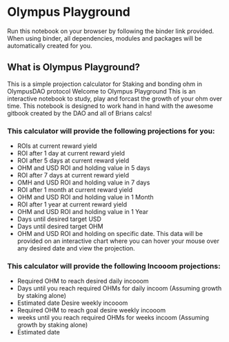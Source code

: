 # Olympus Playground
Run this notebook on your browser by following the binder link provided. When using binder, all dependencies, modules and packages will be automatically created for you. 

## What is Olympus Playground?

This is a simple projection calculator for Staking and bonding ohm in OlympusDAO protocol
Welcome to Olympus Playground
This is an interactive notebook to study, play and forcast the growth of your ohm over time. This notebook is designed to work hand in hand with the awesome gitbook created by the DAO and all of Brians calcs!

### This calculator will provide the following projections for you:

- ROIs at current reward yield
- ROI after 1 day at current reward yield
- ROI after 5 days at current reward yield
- OHM and USD ROI and holding value in 5 days
- ROI after 7 days at current reward yield
- OMH and USD ROI and holding value in 7 days
- ROI after 1 month at current reward yield
- OHM and USD ROI and holding value in 1 Month
- ROI after 1 year at current reward yield
- OHM and USD ROI and holding value in 1 Year
- Days until desired target USD
- Days until desired target OHM
- OHM and USD ROI and holding on specific date. This data will be provided on an interactive chart where you can hover your mouse over any desired date and view the projection.

### This calculator will provide the following Incooom projections:

- Required OHM to reach desired daily incooom
- Days until you reach required OHMs for daily incoom (Assuming growth by staking alone)
- Estimated date
Desire weekly incooom
- Required OHM to reach goal desire weekly incooom
- weeks until you reach required OHMs for weeks incoom (Assuming growth by staking alone)
- Estimated date
